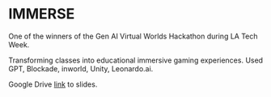 # IMMERSE

One of the winners of the Gen AI Virtual Worlds Hackathon during LA Tech Week.

Transforming classes into educational immersive gaming experiences. Used GPT, Blockade, inworld, Unity, Leonardo.ai.

Google Drive [link](https://drive.google.com/file/d/1L9aMl_1n8Zp6-_Q9eMFR_4O9ya97ViXu/view?usp=sharing) to slides.


